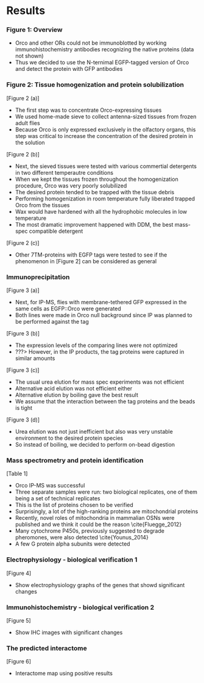# Results

### Figure 1: Overview

* Orco and other ORs could not be immunoblotted by working immunohistochemistry antibodies recognizing the native proteins (data not shown)
* Thus we decided to use the N-ternimal EGFP-tagged version of Orco and detect the protein with GFP antibodies

### Figure 2: Tissue homogenization and protein solubilization
[Figure 2 (a)]
* The first step was to concentrate Orco-expressing tissues
* We used home-made sieve to collect antenna-sized tissues from frozen adult flies
* Because Orco is only expressed exclusively in the olfactory organs, this step was critical to increase the concentration of the desired protein in the solution

[Figure 2 (b)]
* Next, the sieved tissues were tested with various commertial detergents in two different temperautre conditions
* When we kept the tissues frozen throughout the homogenization procedure, Orco was very poorly solubilized
* The desired protein tended to be trapped with the tissue debris
* Performing homogenization in room temperature fully liberated trapped Orco from the tissues
* Wax would have hardened with all the hydrophobic molecules in low temperature
* The most dramatic improvement happened with DDM, the best mass-spec compatible detergent

[Figure 2 (c)]
* Other 7TM-proteins with EGFP tags were tested to see if the phenomenon in [Figure 2] can be considered as general

### Immunoprecipitation
[Figure 3 (a)]
* Next, for IP-MS, flies with membrane-tethered GFP expressed in the same cells as EGFP::Orco were generated
* Both lines were made in Orco null background since IP was planned to be performed against the tag

[Figure 3 (b)]
* The expression levels of the comparing lines were not optimized
* ???> However, in the IP products, the tag proteins were captured in similar amounts

[Figure 3 (c)]
* The usual urea elution for mass spec experiments was not efficient
* Alternative acid elution was not efficient either
* Alternative elution by boiling gave the best result
* We assume that the interaction between the tag proteins and the beads is tight 

[Figure 3 (d)]
* Urea elution was not just inefficient but also was very unstable environment to the desired protein species
* So instead of boiling, we decided to perform on-bead digestion

### Mass spectrometry and protein identification 
[Table 1]
* Orco IP-MS was successful
* Three separate samples were run: two biological replicates, one of them being a set of technical replicates
* This is the list of proteins chosen to be verified
* Surprisingly, a lot of the high-ranking proteins are mitochondrial proteins
* Recently, novel roles of mitochondria in mammalian OSNs were published and we think it could be the reason \cite{Fluegge_2012}
* Many cytochrome P450s, previously suggested to degrade pheromones, were also detected \cite{Younus_2014}
* A few G protein alpha subunits were detected

### Electrophysiology - biological verification 1 
[Figure 4]
* Show electrophysiology graphs of the genes that showd significant changes

### Immunohistochemistry - biological verification 2 
[Figure 5]
* Show IHC images with significant changes

### The predicted interactome 
[Figure 6]
* Interactome map using positive results